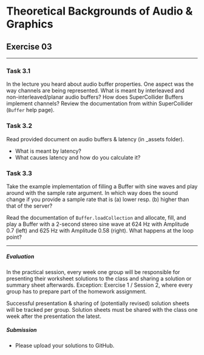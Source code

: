 # Theoretical Backgrounds of Audio & Graphics 


## Exercise 03 

--- 

### Task 3.1

In the lecture you heard about audio buffer properties. One aspect was the way
channels are being represented. What is meant by interleaved and
non-interleaved/planar audio buffers? How does SuperCollider Buffers implement
channels?  Review the documentation from within SuperCollider (`Buffer` help page).


### Task 3.2

Read provided document on audio buffers & latency (in _assets folder).  

+ What is meant by latency?
+ What causes latency and how do you calculate it?


### Task 3.3

Take the example implementation of filling a Buffer with sine waves and play around with the sample rate argument. In which way does the sound change if you provide a sample rate that is (a) lower resp. (b) higher than that of the server?

Read the documentation of `Buffer.loadCollection` and allocate, fill, and play a Buffer with a 2-second stereo sine wave at 624 Hz with Amplitude 0.7 (left) and 625 Hz with Amplitude 0.58 (right). What happens at the loop point?


---

##### Evaluation  

In the practical session, every week one group will be responsible for
presenting their worksheet solutions to the class and sharing a solution or
summary sheet afterwards. Exception: Exercise 1 / Session 2, where every group
has to prepare part of the homework assignment. 

Successful presentation & sharing of (potentially revised) solution sheets will
be tracked per group. Solution sheets must be shared with the class one week
after the presentation the latest.

##### Submission

* Please upload your solutions to GitHub.

